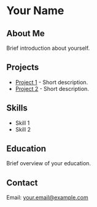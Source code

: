 # Your Name
## About Me
Brief introduction about yourself.

## Projects
- [Project 1](link_to_project) - Short description.
- [Project 2](link_to_project) - Short description.

## Skills
- Skill 1
- Skill 2

## Education
Brief overview of your education.

## Contact
Email: your.email@example.com
